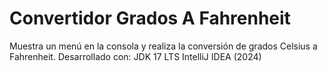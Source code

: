 # Convertidor Grados A Fahrenheit
Muestra un menú en la consola y realiza la conversión de grados Celsius a Fahrenheit.
Desarrollado con: JDK 17 LTS IntelliJ IDEA (2024)
